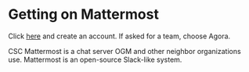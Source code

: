 # Getting on Mattermost
Click [here](https://chat.collectivesensecommons.org/) and create an account. If asked for a team, choose Agora.

CSC Mattermost is a chat server OGM and other neighbor organizations use. Mattermost is an open-source Slack-like system. 
